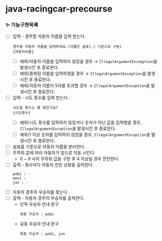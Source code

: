 # java-racingcar-precourse
### ✨ 기능구현목록
- [ ] 입력 - 경주할 자동차 이름을 입력 받는다.
  ```
  경주할 자동차 이름을 입력하세요.(이름은 쉼표(,) 기준으로 구분)
  {자동차이름}
  ```
  - [ ] 예외/자동차 이름을 입력하지 않았을 경우 → `IllegalArgumentExceeption`을 발생시킨 후 종료한다.
  - [ ] 예외/중복된 이름을 입력하였을 경우 → `IllegalArgumentException`을 발생시킨 후 종료한다.
  - [ ] 예외/자동차 이름이 5자를 초과할 경우 → `IllegalArgumentException`을 발생시킨 후 종료한다.
- [ ] 입력 - 시도 횟수를 입력 받는다.
  ```
  시도할 횟수는 몇 회인가요?
  {시도횟수}
  ```
  - [ ] 예외/시도 횟수를 입력하지 않았거나 숫자가 아닌 값을 입력했을 경우, `IllegalArgumentException`을 발생시킨 후 종료한다.
  - [ ] 예외/1 이상 숫자를 입력하지 않았을 경우, `IllegalArgumentException`을 발생시킨 후 종료한다.
- [ ] 쉼표를 기준으로 자동차 이름을 분리한다.
- [ ] 무작위 값에 따라 자동차가 앞으로 이동 시킨다.
  - 0 ~ 9 사이 무작위 값을 구한 후 4 이상일 경우 전진한다.
- [ ] 출력 - 횟수마다 자동차 전진 상황을 출력한다.
  ```
  pobi : -
  woni :
  jun : -
  ```
- [ ] 자동차 경주의 우승자를 찾는다.
- [ ] 출력 - 자동차 경주의 우승자를 출력한다.
  - 단독 우승자 안내 문구
    ```
    최종 우승자 : pobi
    ```
  - 공동 우승자 안내 문구
    ```
    최종 우승자 : pobi, jun
    ```
